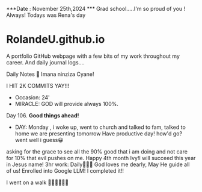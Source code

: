 ***Date : November 25th,2024 *** Grad school.....I'm so proud of you ! Always! Todays was Rena's day
# RolandeU.github.io

A portfolio GitHub webpage with a few bits of my work throughout my career. And daily journal logs....

Daily Notes
💚 Imana ninziza Cyane! 

I HIT 2K COMMITS YAY!!!

- Occasion: 24'
- MIRACLE: GOD will provide always 100%.

Day 106. **Good things ahead!** 
- DAY: Monday , i woke up, went to church and talked to fam, talked to home we are presenting tomorrow
Have productive day!  how'd go? went well i guess😀

asking for the grace to see all the 90% good that i am doing and not care for 10% that evil pushes on me. Happy 4th month Ivy!I will succeed this year in Jesus name!
3hr work: Daily💚💚💚
God loves me dearly, May He guide all of  us!
Enrolled into Google LLM! I completed it!!

I went on a walk 💚💚💚💚💚💚
